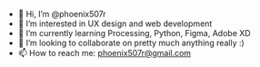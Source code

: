 - 👋 Hi, I’m @phoenix507r
- 👀 I’m interested in UX design and web development
- 🌱 I’m currently learning Processing, Python, Figma, Adobe XD
- 💞️ I’m looking to collaborate on pretty much anything really :)
- 📫 How to reach me: phoenix507r@gmail.com

<!---
phoenix507r/phoenix507r is a ✨ special ✨ repository because its `README.md` (this file) appears on your GitHub profile.
You can click the Preview link to take a look at your changes.
--->

